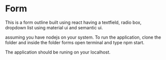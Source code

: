 # Form
This is a form outline built using react having a textfield, radio box, dropdown list using material ui and semantic ui.

assuming you have nodejs on your system.
To run the application, clone the folder and inside the folder forms open terminal and type npm start.


The application should be runing on your localhost.

